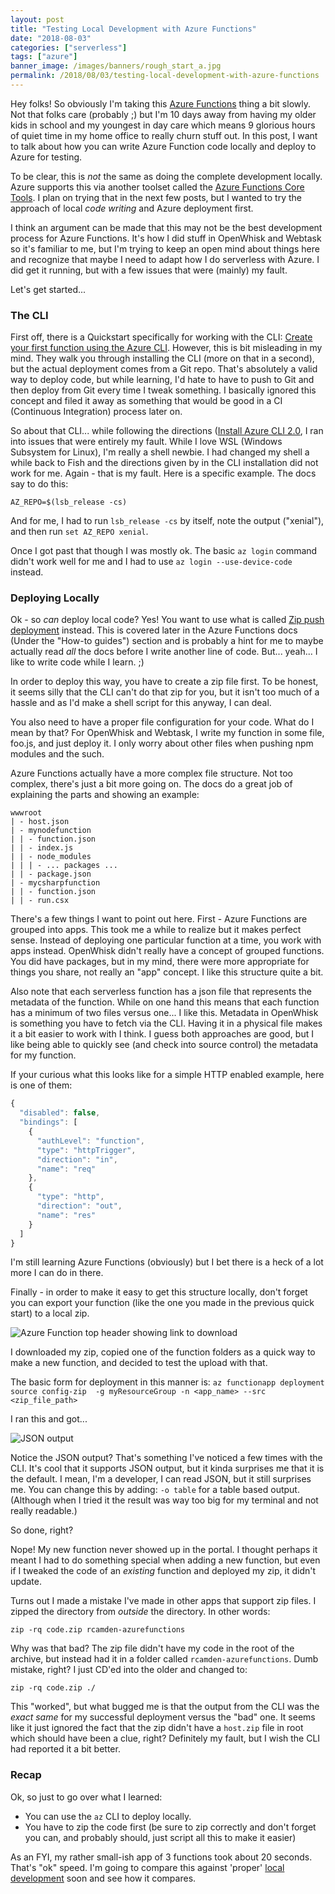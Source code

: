 ```yaml
---
layout: post
title: "Testing Local Development with Azure Functions"
date: "2018-08-03"
categories: ["serverless"]
tags: ["azure"]
banner_image: /images/banners/rough_start_a.jpg
permalink: /2018/08/03/testing-local-development-with-azure-functions
---
```


Hey folks! So obviously I'm taking this [Azure Functions](https://azure.microsoft.com/en-us/services/functions/) thing a bit slowly. Not that folks care (probably ;) but I'm 10 days away from having my older kids in school and my youngest in day care which means 9 glorious hours of quiet time in my home office to really churn stuff out. In this post, I want to talk about how you can write Azure Function code locally and deploy to Azure for testing.

To be clear, this is *not* the same as doing the complete development locally. Azure supports this via another toolset called the [Azure Functions Core Tools](https://docs.microsoft.com/en-us/azure/azure-functions/functions-run-local). I plan on trying that in the next few posts, but I wanted to try the approach of local *code writing* and Azure deployment first. 

I think an argument can be made that this may not be the best development process for Azure Functions. It's how I did stuff in OpenWhisk and Webtask so it's familiar to me, but I'm trying to keep an open mind about things here and recognize that maybe I need to adapt how I do serverless with Azure. I did get it running, but with a few issues that were (mainly) my fault.

Let's get started...

### The CLI

First off, there is a Quickstart specifically for working with the CLI: [Create your first function using the Azure CLI](https://docs.microsoft.com/en-us/azure/azure-functions/functions-create-first-azure-function-azure-cli). However, this is bit misleading in my mind. They walk you through installing the CLI (more on that in a second), but the actual deployment comes from a Git repo. That's absolutely a valid way to deploy code, but while learning, I'd hate to have to push to Git and then deploy from Git every time I tweak something. I basically ignored this concept and filed it away as something that would be good in a CI (Continuous Integration) process later on.

So about that CLI... while following the directions ([Install Azure CLI 2.0](https://docs.microsoft.com/en-us/cli/azure/install-azure-cli?view=azure-cli-latest), I ran into issues that were entirely my fault. While I love WSL (Windows Subsystem for Linux), I'm really a shell newbie. I had changed my shell a while back to Fish and the directions given by in the CLI installation did not work for me. Again - that is my fault. Here is a specific example. The docs say to do this:

	AZ_REPO=$(lsb_release -cs)

And for me, I had to run `lsb_release -cs` by itself, note the output ("xenial"), and then run `set AZ_REPO xenial`. 

Once I got past that though I was mostly ok. The basic `az login` command didn't work well for me and I had to use `az login --use-device-code` instead.

### Deploying Locally

Ok - so *can* deploy local code? Yes! You want to use what is called [Zip push deployment](https://docs.microsoft.com/en-us/azure/azure-functions/deployment-zip-push) instead. This is covered later in the Azure Functions docs (Under the "How-to guides") section and is probably a hint for me to maybe actually read *all* the docs before I write another line of code. But... yeah... I like to write code while I learn. ;)

In order to deploy this way, you have to create a zip file first. To be honest, it seems silly that the CLI can't do that zip for you, but it isn't too much of a hassle and as I'd make a shell script for this anyway, I can deal.

You also need to have a proper file configuration for your code. What do I mean by that? For OpenWhisk and Webtask, I write my function in some file, foo.js, and just deploy it. I only worry about other files when pushing npm modules and the such. 

Azure Functions actually have a more complex file structure. Not too complex, there's just a bit more going on. The docs do a great job of explaining the parts and showing an example:

	wwwroot
	| - host.json
	| - mynodefunction
	| | - function.json
	| | - index.js
	| | - node_modules
	| | | - ... packages ...
	| | - package.json
	| - mycsharpfunction
	| | - function.json
	| | - run.csx

There's a few things I want to point out here. First - Azure Functions are grouped into apps. This took me a while to realize but it makes perfect sense. Instead of deploying one particular function at a time, you work with apps instead. OpenWhisk didn't really have a concept of grouped functions. You did have packages, but in my mind, there were more appropriate for things you share, not really an "app" concept. I like this structure quite a bit. 

Also note that each serverless function has a json file that represents the metadata of the function. While on one hand this means that each function has a minimum of two files versus one... I like this. Metadata in OpenWhisk is something you have to fetch via the CLI. Having it in a physical file makes it a bit easier to work with I think. I guess both approaches are good, but I like being able to quickly see (and check into source control) the metadata for my function. 

If your curious what this looks like for a simple HTTP enabled example, here is one of them:

```js
{
  "disabled": false,
  "bindings": [
    {
      "authLevel": "function",
      "type": "httpTrigger",
      "direction": "in",
      "name": "req"
    },
    {
      "type": "http",
      "direction": "out",
      "name": "res"
    }
  ]
}
```

I'm still learning Azure Functions (obviously) but I bet there is a heck of a lot more I can do in there.

Finally - in order to make it easy to get this structure locally, don't forget you can export your function (like the one you made in the previous quick start) to a local zip.

![Azure Function top header showing link to download](https://static.raymondcamden.com/images/2018/08/cli_af1.jpg)

I downloaded my zip, copied one of the function folders as a quick way to make a new function, and decided to test the upload with that.

The basic form for deployment in this manner is: `az functionapp deployment source config-zip  -g myResourceGroup -n <app_name> --src <zip_file_path>` 

I ran this and got...

![JSON output](https://static.raymondcamden.com/images/2018/08/cli_af2.jpg)

Notice the JSON output? That's something I've noticed a few times with the CLI. It's cool that it supports JSON output, but it kinda surprises me that it is the default. I mean, I'm a developer, I can read JSON, but it still surprises me. You can change this by adding: `-o table` for a table based output. (Although when I tried it the result was way too big for my terminal and not really readable.)

So done, right?

Nope! My new function never showed up in the portal. I thought perhaps it meant I had to do something special when adding a new function, but even if I tweaked the code of an *existing* function and deployed my zip, it didn't update.

Turns out I made a mistake I've made in other apps that support zip files. I zipped the directory from *outside* the directory. In other words:

	zip -rq code.zip rcamden-azurefunctions

Why was that bad? The zip file didn't have my code in the root of the archive, but instead had it in a folder called `rcamden-azurefunctions`. Dumb mistake, right? I just CD'ed into the older and changed to:

	zip -rq code.zip ./

This "worked", but what bugged me is that the output from the CLI was the *exact same* for my successful deployment versus the "bad" one. It seems like it just ignored the fact that the zip didn't have a `host.zip` file in root which should have been a clue, right? Definitely my fault, but I wish the CLI had reported it a bit better.

### Recap

Ok, so just to go over what I learned:

* You can use the `az` CLI to deploy locally.
* You have to zip the code first (be sure to zip correctly and don't forget you can, and probably should, just script all this to make it easier)

As an FYI, my rather small-ish app of 3 functions took about 20 seconds. That's "ok" speed. I'm going to compare this against 'proper' [local development](https://docs.microsoft.com/en-us/azure/azure-functions/functions-run-local) soon and see how it compares.


